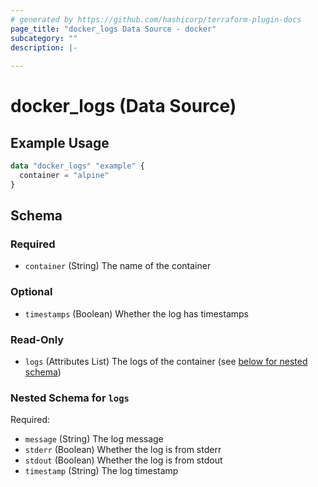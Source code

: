 ```yaml
---
# generated by https://github.com/hashicorp/terraform-plugin-docs
page_title: "docker_logs Data Source - docker"
subcategory: ""
description: |-
  
---
```


# docker_logs (Data Source)



## Example Usage

```terraform
data "docker_logs" "example" {
  container = "alpine"
}
```

<!-- schema generated by tfplugindocs -->
## Schema

### Required

- `container` (String) The name of the container

### Optional

- `timestamps` (Boolean) Whether the log has timestamps

### Read-Only

- `logs` (Attributes List) The logs of the container (see [below for nested schema](#nestedatt--logs))

<a id="nestedatt--logs"></a>
### Nested Schema for `logs`

Required:

- `message` (String) The log message
- `stderr` (Boolean) Whether the log is from stderr
- `stdout` (Boolean) Whether the log is from stdout
- `timestamp` (String) The log timestamp

